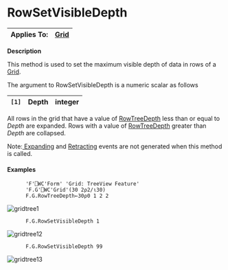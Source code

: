 



<h1 class="heading"><span class="name">RowSetVisibleDepth</span></h1>

| Applies To: | [Grid](../a-z/grid.md) |
| --- | ---  |


**Description**


This method is used to set the maximum visible depth of data in rows of a [Grid](../a-z/grid.md).


The argument to RowSetVisibleDepth is a numeric scalar as follows


| `[1]` | Depth | integer |
| --- | --- | ---  |


All rows in the grid that have a value of [RowTreeDepth](../a-z/rowtreedepth.md) less than or equal to *Depth* are expanded. Rows with a value of [RowTreeDepth](../a-z/rowtreedepth.md) greater than *Depth* are collapsed.


Note:[ Expanding](../a-z/expanding.md) and [Retracting](../a-z/retracting.md) events are not generated when this method is called.




#### Examples
```apl
      'F'⎕WC'Form' 'Grid: TreeView Feature'
      'F.G'⎕WC'Grid'(30 2⍴2/⍳30)
      F.G.RowTreeDepth←30⍴0 1 2 2
```


![gridtree1](../img/gridtree1.gif)
```apl
      F.G.RowSetVisibleDepth 1
```


![gridtree12](../img/gridtree12.gif)

```apl
      F.G.RowSetVisibleDepth 99
```


![gridtree13](../img/gridtree13.gif)


